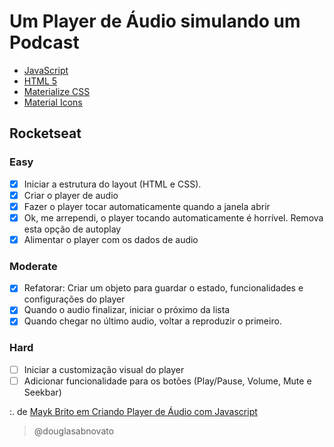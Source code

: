 # Um Player de Áudio simulando um Podcast
- [JavaScript](https://developer.mozilla.org/pt-BR/docs/Web/JavaScript)
- [HTML 5](https://developer.mozilla.org/pt-BR/docs/Web/HTML/Element)
- [Materialize CSS](https://materializecss.com)
- [Material Icons](https://material.io/resources/icons/?icon=account_circle&style=baseline)

## Rocketseat
### Easy

- [x] Iniciar a estrutura do layout (HTML e CSS).
- [x] Criar o player de audio
- [x] Fazer o player tocar automaticamente quando a janela abrir
- [x] Ok, me arrependi, o player tocando automaticamente é horrível. Remova esta opção de autoplay
- [x] Alimentar o player com os dados de audio

### Moderate

- [x] Refatorar: Criar um objeto para guardar o estado, funcionalidades e configurações do player
- [x] Quando o audio finalizar, iniciar o próximo da lista
- [x] Quando chegar no último audio, voltar a reproduzir o primeiro.

### Hard

- [ ] Iniciar a customização visual do player
- [ ] Adicionar funcionalidade para os botões (Play/Pause, Volume, Mute e Seekbar)

:. de [Mayk Brito em Criando Player de Áudio com Javascript](https://www.youtube.com/watch?v=vqrjFnq3-uo&list=WL&index=4&t=0s)

>@douglasabnovato
